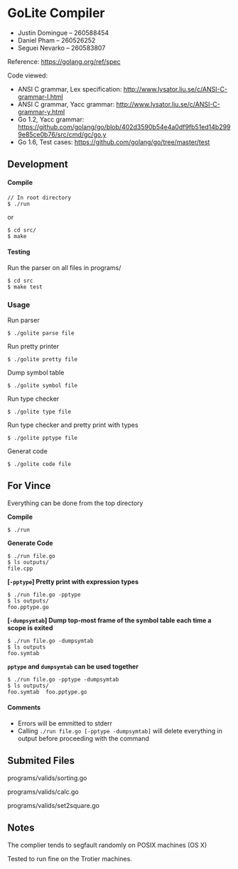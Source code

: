 # GoLite Compiler

- Justin Domingue – 260588454
- Daniel Pham – 260526252
- Seguei Nevarko – 260583807

Reference: https://golang.org/ref/spec

Code viewed:
  - ANSI C grammar, Lex specification: http://www.lysator.liu.se/c/ANSI-C-grammar-l.html
  - ANSI C grammar, Yacc grammar: http://www.lysator.liu.se/c/ANSI-C-grammar-y.html
  - Go 1.2, Yacc grammar: https://github.com/golang/go/blob/402d3590b54e4a0df9fb51ed14b2999e85ce0b76/src/cmd/gc/go.y
  - Go 1.6, Test cases: https://github.com/golang/go/tree/master/test

## Development
#### Compile
```
// In root directory
$ ./run
```
or

```
$ cd src/
$ make
```

#### Testing
Run the parser on all files in programs/
```
$ cd src
$ make test
```

### Usage

Run parser

    $ ./golite parse file

Run pretty printer

    $ ./golite pretty file

Dump symbol table

    $ ./golite symbol file

Run type checker

    $ ./golite type file

Run type checker and pretty print with types

    $ ./golite pptype file

Generat code

    $ ./golite code file

## For Vince

Everything can be done from the top directory

**Compile**

    $ ./run

**Generate Code**

    $ ./run file.go
    $ ls outputs/
    file.cpp

**[`-pptype`] Pretty print with expression types**

    $ ./run file.go -pptype
    $ ls outputs/
    foo.pptype.go

**[`-dumpsymtab`] Dump top-most frame of the symbol table each time a scope is exited**

    $ ./run file.go -dumpsymtab
    $ ls outputs
    foo.symtab

**``pptype`` and `dumpsymtab` can be used together**

    $ ./run file.go -pptype -dumpsymtab
    $ ls outputs/
    foo.symtab  foo.pptype.go

#### Comments

- Errors will be emmitted to stderr
- Calling `./run file.go [-pptype -dumpsymtab]` will delete everything in output before proceeding with the command

## Submited Files

programs/valids/sorting.go

programs/valids/calc.go

programs/valids/set2square.go

## Notes

The complier tends to segfault randomly on POSIX machines (OS X)

Tested to run fine on the Trotier machines.
